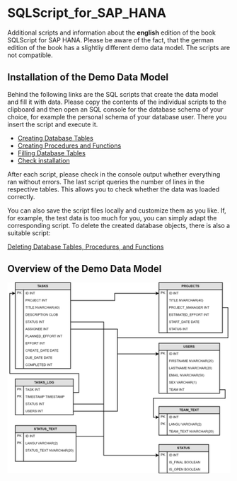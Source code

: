 # SQLScript_for_SAP_HANA
Additional scripts and information about the **english** edition of the book SQLScript for SAP HANA. Please be aware of the fact, that the german edition of the book has a slightliy different demo data model. The scripts are not compatible. 

## Installation of the Demo Data Model
Behind the following links are the SQL scripts that create the data model and fill it with data. Please copy the contents of the individual scripts to the clipboard and then open an SQL console for the database schema of your choice, for example the personal schema of your database user. There you insert the script and execute it.

* [Creating Database Tables](https://raw.githubusercontent.com/captainabap/SQLScript_for_SAP_HANA/master/demo_data_model/01_Create_Tables_EN.sql)
* [Creating Procedures and Functions](https://raw.githubusercontent.com/captainabap/SQLScript_for_SAP_HANA/master/demo_data_model/02_Create_Procedures_and_Functions_EN.sql)
* [Filling Database Tables](https://raw.githubusercontent.com/captainabap/SQLScript_for_SAP_HANA/master/demo_data_model/03_Fill_Tables_EN.sql)
* [Check installation](https://raw.githubusercontent.com/captainabap/SQLScript_for_SAP_HANA/master/demo_data_model/04_Check_Installation_EN.sql)

After each script, please check in the console output whether everything ran without errors. The last script queries the number of lines in the respective tables. This allows you to check whether the data was loaded correctly.

You can also save the script files locally and customize them as you like. If, for example, the test data is too much for you, you can simply adapt the corresponding script. To delete the created database objects, there is also a suitable script:

[Deleting Database Tables, Procedures, and Functions](https://raw.githubusercontent.com/captainabap/SQLScript_for_SAP_HANA/master/demo_data_model/05_Delete_Data_Model_EN.sql)


## Overview of the Demo Data Model

![Übersicht](https://github.com/captainabap/SQLScript_for_SAP_HANA/blob/master/A02_Demo_Datenmodell.png)
